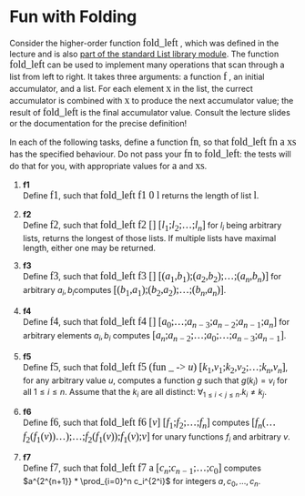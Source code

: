 # Fun with Folding
Consider the higher-order function 
<span style="font-family: Consolas; font-size: 18px;">fold_left</span>
, which was defined in the lecture and is also [part of the standard List library module](https://v2.ocaml.org/api/List.html#VALfold_left). The function 
<span style="font-family: Consolas; font-size: 18px;">fold_left</span>
 can be used to implement many operations that scan through a list from left to right. It takes three arguments: a function 
 <span style="font-family: Consolas; font-size: 18px;">f</span>
 , an initial accumulator, and a list. For each element 
 <span style="font-family: Consolas; font-size: 18px;">x</span>
 in the list, the currect accumulator is combined with <span style="font-family: Consolas; font-size: 18px;">x</span> to produce the next accumulator value; the result of <span style="font-family: Consolas; font-size: 18px;">fold_left</span> is the final accumulator value. Consult the lecture slides or the documentation for the precise definition!

In each of the following tasks, define a function <span style="font-family: Consolas; font-size: 18px;">fn</span>, so that <span style="font-family: Consolas; font-size: 18px;">fold_left fn a xs</span> has the specified behaviour. Do not pass your <span style="font-family: Consolas; font-size: 18px;">fn</span> to <span style="font-family: Consolas; font-size: 18px;">fold_left</span>: the tests will do that for you, with appropriate values for <span style="font-family: Consolas; font-size: 18px;">a</span> and <span style="font-family: Consolas; font-size: 18px;">xs</span>.

1. **f1**  
    Define <span style="font-family: Consolas; font-size: 18px;">f1</span>, such that <span style="font-family: Consolas; font-size: 18px;">fold_left f1 0 l</span> returns the length of list <span style="font-family: Consolas; font-size: 18px;">l</span>.

2. **f2**  
    Define <span style="font-family: Consolas; font-size: 18px;">f2</span>, such that <span style="font-family: Consolas; font-size: 18px;">fold_left f2 [] [$l_1$;$l_2$;$\dots$;$l_n$]</span> for $l_i$ being arbitrary lists, returns the longest of those lists. If multiple lists have maximal length, either one may be returned.

3. **f3**  
    Define <span style="font-family: Consolas; font-size: 18px;">f3</span>, such that <span style="font-family: Consolas; font-size: 18px;">fold_left f3 [] [($a_1$,$b_1$);($a_2$,$b_2$);$\dots$;($a_n$,$b_n$)]</span> for arbitrary $a_i,b_i$​ computes <span style="font-family: Consolas; font-size: 18px;">[($b_1$,$a_1$);($b_2$,$a_2$);$\dots$;($b_n$,$a_n$)]</span>.

4. **f4**  
    Define <span style="font-family: Consolas; font-size: 18px;">f4</span>, such that <span style="font-family: Consolas; font-size: 18px;">fold_left f4 [] [$a_0$;$\dots$;$a_{n-3}$;$a_{n-2}$;$a_{n-1}$;$a_n$]</span> for arbitrary elements $a_i,b_i$ computes <span style="font-family: Consolas; font-size: 18px;">[$a_n$;$a_{n-2}$;$\dots$;$a_0$;$\dots$;$a_{n-3}$;$a_{n-1}$]</span>.

5. **f5**  
    Define <span style="font-family: Consolas; font-size: 18px;">f5</span>, such that  <span style="font-family: Consolas; font-size: 18px;">fold_left f5 (fun _ -> $u$) [$k_1$,$v_1$;$k_2$,$v_2$;$\dots$;$k_n$,$v_n$]</span>, for any arbitrary value $u$, computes a function $g$ such that $g(k_i)=v_i$ for all $1\leq i\leq n$. Assume that the $k_i$ are all distinct: $\forall _{1\leq i<j\leq n} .k_i \ne k_j$.

6. **f6**  
    Define <span style="font-family: Consolas; font-size: 18px;">f6</span>, such that <span style="font-family: Consolas; font-size: 18px;">fold_left f6 [$v$] [$f_1$;$f_2$;$\dots$;$f_n$]</span> computes <span style="font-family: Consolas; font-size: 18px;">[$f_n(\dots f_2(f_1(v))\dots)$;$\dots$;$f_2(f_1(v))$;$f_1(v)$;$v$]</span> for unary functions $f_i$​ and arbitrary $v$.

7. **f7**  
    Define <span style="font-family: Consolas; font-size: 18px;">f7</span>, such that <span style="font-family: Consolas; font-size: 18px;">fold_left f7 a [$c_n$;$c_{n-1}$;$\dots$;$c_0$]</span> computes $a^{2^{n+1}} * \prod_{i=0}^n c_i^{2^i}$ for integers $a,c_0,\dots,c_n$.